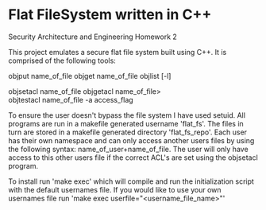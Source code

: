 Flat FileSystem written in C++
==============

Security Architecture and Engineering Homework 2

This project emulates a secure flat file system built using C++. It is comprised of the following tools: 

objput name_of_file
objget name_of_file
objlist [-l]  


objsetacl name_of_file
objgetacl name_of_file>  
objtestacl name_of_file -a access_flag  

To ensure the user doesn't bypass the file system I have used setuid. All programs are run in a makefile generated username 'flat_fs'. The files in turn are stored in a makefile generated directory 'flat_fs_repo'. Each user has their own namespace and can only access another users files by using the following syntax: name_of_user+name_of_file. The user will only have access to this other users file if the correct ACL's are set using the objsetacl program. 

To install run 'make exec' which will compile and run the initialization script with the default usernames file. If you would like to use your own usernames file run 'make exec userfile="<username_file_name>"'
